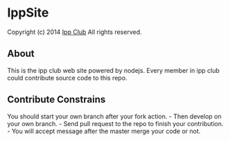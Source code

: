 IppSite
=======


Copyright (c) 2014 [Ipp Club](http://ippclub.github.io) All rights reserved.

About
-----

This is the ipp club web site powered by nodejs. Every member in ipp club could contribute source code to this repo.

Contribute Constrains
-----

You should start your own branch after your fork action. 
    - Then develop on your own branch.
    - Send pull request to the repo to finish your contribution.
    - You will accept message after the master merge your code or not.

